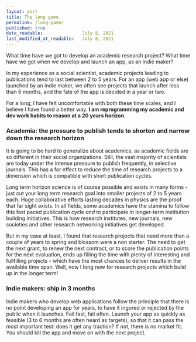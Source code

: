 ```yaml
---
layout: post
title: The long game
permalink: /long-game/
published: true
date_readable:               July 8, 2021
last_modified_at_readable:   July 8, 2021
---
```


What time have we got to develop an academic research project? What time have we got when we develop and launch an app, as an indie maker?

In my experience as a social scientist, academic projects leading to publications tend to last between 2 to 5 years. For an app (web app or else) launched by an indie maker, we often see projects that launch after less than 6 months, and the fate of the app is decided in a year or two.

For a long, I have felt uncomfortable with both these time scales, and I believe I have found a better way. **I am reprogramming my academic and dev work habits to reason at a 20 years horizon.**

### Academia: the pressure to publish tends to shorten and narrow down the research horizon
It is going to be hard to generalize about academics, as academic fields are so different in their social organizations. Still, the vast majority of scientists are today under the intense pressure to publish frequently, in selective journals. This has a for effect to reduce the time of research projects to a dimension which is compatible with short publication cycles.

Long term horizon science is of course possible and exists in many forms - just cut your long term research goal into smaller projects of 2 to 5 years each. Huge collaborative efforts lasting decades in physics are the proof that far sight exists. In all fields, some academics have the stamina to follow this fast paced publication cycle *and* to participate in longer-term institution building initiatives. This is how research institutes, new journals, new societies and other research networking initiatives get developed.

But in my case at least, I found that research projects that need more than a couple of years to spring and blossom were a non starter. The need to get the next grant, to renew the next contract, or to score the publication points for the next evaluation, ends up filling the time with plenty of interesting and fullfilling projects - which have the most chances to deliver results in the available time span. Well, now I long now for research projects which build up in the longer term!

### Indie makers: ship in 3 months
Indie makers who develop web applications follow the principle that there is no point developing an app for years, to have it ingored or rejected by the public when it launches. Fail fast, fail often. Launch your app as quickly as feasible (3 to 6 months are often heard as targets), so that it can pass the most important test: does it get any traction? If not, there is no market fit. You should kill the app and move on with the next project.





